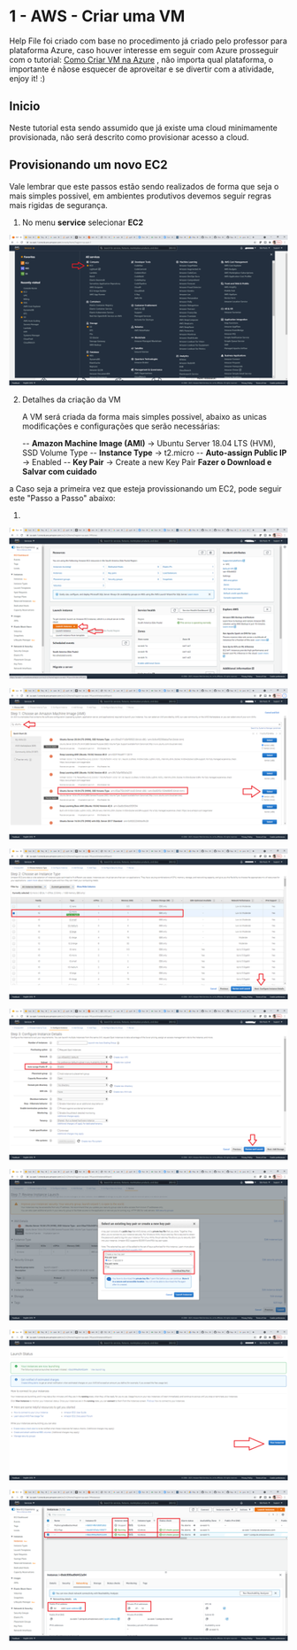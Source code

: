 # 1 - AWS - Criar uma VM

Help File foi criado com base no procedimento já criado pelo professor para plataforma Azure, caso houver interesse em seguir com Azure prosseguir com o tutorial: [Como Criar VM na Azure](https://github.com/thiagonogueira/fiap/blob/main/abd/frameworks%20desenvolvimento/1%20-%20azure_criar_vm.md) , não importa qual plataforma, o importante é nãose esquecer de aproveitar e se divertir com a atividade, enjoy it! :)

## Inicio

Neste tutorial esta sendo assumido que já existe uma cloud minimamente provisionada, não será descrito como provisionar acesso a cloud.

## Provisionando um novo EC2

Vale lembrar que este passos estão sendo realizados de forma que seja o mais simples possivel, em ambientes produtivos devemos seguir regras mais rigidas de segurança.


1. No menu **service** selecionar **EC2**

![alt text](https://github.com/dhnomura/Grupo2ABD-FrameworkDev/blob/main/imagens/Aula01Pt01.png)


2. Detalhes da criação da VM
   
   A VM será criada da forma mais simples possivel, abaixo as unicas modificações e configurações que serão necessárias:

    -- **Amazon Machine Image (AMI)**  ->  Ubuntu Server 18.04 LTS (HVM), SSD Volume Type
    -- **Instance Type**               ->  t2.micro
    -- **Auto-assign Public IP**       ->  Enabled
    -- **Key Pair**                    ->  Create a new Key Pair **Fazer o Download e Salvar com cuidado**

a
Caso seja a primeira vez que esteja provissionando um EC2, pode seguir este "Passo a Passo" abaixo:

1. 


![alt text](https://github.com/dhnomura/Grupo2ABD-FrameworkDev/blob/main/imagens/Aula01Pt02.png)

![alt text](https://github.com/dhnomura/Grupo2ABD-FrameworkDev/blob/main/imagens/Aula01Pt03.png)

![alt text](https://github.com/dhnomura/Grupo2ABD-FrameworkDev/blob/main/imagens/Aula01Pt04.png)

![alt text](https://github.com/dhnomura/Grupo2ABD-FrameworkDev/blob/main/imagens/Aula01Pt05.png)

![alt text](https://github.com/dhnomura/Grupo2ABD-FrameworkDev/blob/main/imagens/Aula01Pt06.png)

![alt text](https://github.com/dhnomura/Grupo2ABD-FrameworkDev/blob/main/imagens/Aula01Pt07.png)

![alt text](https://github.com/dhnomura/Grupo2ABD-FrameworkDev/blob/main/imagens/Aula01Pt08.png)

